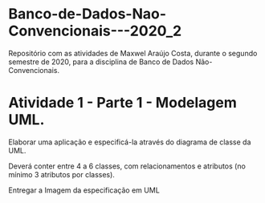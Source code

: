 # Banco-de-Dados-Nao-Convencionais---2020_2
Repositório com as atividades de Maxwel Araújo Costa, durante o segundo semestre de 2020, para a disciplina de Banco de Dados Não-Convencionais.

# Atividade 1 - Parte 1 - Modelagem UML.

Elaborar uma aplicação e especificá-la através do diagrama de classe da UML.

Deverá conter entre 4 a 6 classes, com relacionamentos e atributos (no mínimo 3 atributos por classes).

Entregar a Imagem da especificação em UML

